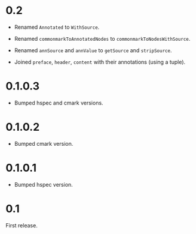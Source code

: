 # 0.2

* Renamed `Annotated` to `WithSource`.

* Renamed `commonmarkToAnnotatedNodes` to `commonmarkToNodesWithSource`.

* Renamed `annSource` and `annValue` to `getSource` and `stripSource`.

* Joined `preface`, `header`, `content` with their annotations (using a
  tuple).

# 0.1.0.3

* Bumped hspec and cmark versions.

# 0.1.0.2

* Bumped cmark version.

# 0.1.0.1

* Bumped hspec version.

# 0.1

First release.
